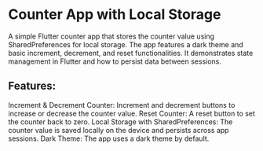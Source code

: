 # Counter App with Local Storage
A simple Flutter counter app that stores the counter value using SharedPreferences for local storage. The app features a dark theme and basic increment, decrement, and reset functionalities. It demonstrates state management in Flutter and how to persist data between sessions.

## Features:
Increment & Decrement Counter: Increment and decrement buttons to increase or decrease the counter value.
Reset Counter: A reset button to set the counter back to zero.
Local Storage with SharedPreferences: The counter value is saved locally on the device and persists across app sessions.
Dark Theme: The app uses a dark theme by default.
